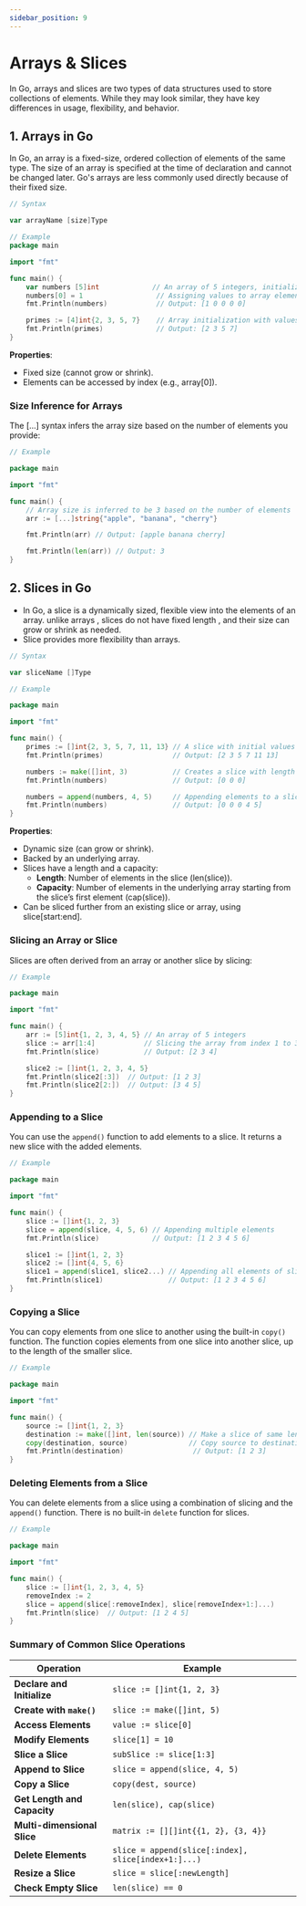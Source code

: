 ```yaml
---
sidebar_position: 9
---
```


# Arrays & Slices

In Go, arrays and slices are two types of data structures used to store collections of elements. While they may look similar, they have key differences in usage, flexibility, and behavior.

## 1. Arrays in Go

In Go, an array is a fixed-size, ordered collection of elements of the same type. The size of an array is specified at the time of declaration and cannot be changed later. Go's arrays are less commonly used directly because of their fixed size.

```go
// Syntax

var arrayName [size]Type
```

```go
// Example
package main

import "fmt"

func main() {
    var numbers [5]int             // An array of 5 integers, initialized to zero values
    numbers[0] = 1                  // Assigning values to array elements
    fmt.Println(numbers)            // Output: [1 0 0 0 0]

    primes := [4]int{2, 3, 5, 7}    // Array initialization with values
    fmt.Println(primes)             // Output: [2 3 5 7]
}
```

**Properties**:

- Fixed size (cannot grow or shrink).
- Elements can be accessed by index (e.g., array[0]).

### Size Inference for Arrays

The [...] syntax infers the array size based on the number of elements you provide:

```go
// Example

package main

import "fmt"

func main() {
	// Array size is inferred to be 3 based on the number of elements
	arr := [...]string{"apple", "banana", "cherry"}

	fmt.Println(arr) // Output: [apple banana cherry]

	fmt.Println(len(arr)) // Output: 3
}
```

## 2. Slices in Go

- In Go, a slice is a dynamically sized, flexible view into the elements of an array. unlike arrays , slices do not have fixed length , and their size can grow or shrink as needed.
- Slice provides more flexibility than arrays.

```go
// Syntax

var sliceName []Type
```

```go
// Example

package main

import "fmt"

func main() {
    primes := []int{2, 3, 5, 7, 11, 13} // A slice with initial values
    fmt.Println(primes)                 // Output: [2 3 5 7 11 13]

    numbers := make([]int, 3)           // Creates a slice with length 3 (zero values)
    fmt.Println(numbers)                // Output: [0 0 0]

    numbers = append(numbers, 4, 5)     // Appending elements to a slice
    fmt.Println(numbers)                // Output: [0 0 0 4 5]
}
```

**Properties**:

- Dynamic size (can grow or shrink).
- Backed by an underlying array.
- Slices have a length and a capacity:
  - **Length**: Number of elements in the slice (len(slice)).
  - **Capacity**: Number of elements in the underlying array starting from the slice’s first element (cap(slice)).
- Can be sliced further from an existing slice or array, using slice[start:end].

### Slicing an Array or Slice

Slices are often derived from an array or another slice by slicing:

```go
// Example

package main

import "fmt"

func main() {
    arr := [5]int{1, 2, 3, 4, 5} // An array of 5 integers
    slice := arr[1:4]            // Slicing the array from index 1 to 3 (4 is excluded)
    fmt.Println(slice)           // Output: [2 3 4]

    slice2 := []int{1, 2, 3, 4, 5}
    fmt.Println(slice2[:3])  // Output: [1 2 3]
    fmt.Println(slice2[2:])  // Output: [3 4 5]
}
```

### Appending to a Slice

You can use the `append()` function to add elements to a slice. It returns a new slice with the added elements.

```go
// Example

package main

import "fmt"

func main() {
    slice := []int{1, 2, 3}
    slice = append(slice, 4, 5, 6) // Appending multiple elements
    fmt.Println(slice)             // Output: [1 2 3 4 5 6]

    slice1 := []int{1, 2, 3}
    slice2 := []int{4, 5, 6}
    slice1 = append(slice1, slice2...) // Appending all elements of slice2
    fmt.Println(slice1)                // Output: [1 2 3 4 5 6]
}
```

### Copying a Slice

You can copy elements from one slice to another using the built-in `copy()` function. The function copies elements from one slice into another slice, up to the length of the smaller slice.

```go
// Example

package main

import "fmt"

func main() {
    source := []int{1, 2, 3}
    destination := make([]int, len(source)) // Make a slice of same length
    copy(destination, source)               // Copy source to destination
    fmt.Println(destination)                 // Output: [1 2 3]
}
```

### Deleting Elements from a Slice

You can delete elements from a slice using a combination of slicing and the `append()` function. There is no built-in `delete` function for slices.

```go
// Example

package main

import "fmt"

func main() {
    slice := []int{1, 2, 3, 4, 5}
    removeIndex := 2
    slice = append(slice[:removeIndex], slice[removeIndex+1:]...)
    fmt.Println(slice)  // Output: [1 2 4 5]
}
```

### Summary of Common Slice Operations

| Operation                   | Example                                             |
| --------------------------- | --------------------------------------------------- |
| **Declare and Initialize**  | `slice := []int{1, 2, 3}`                           |
| **Create with `make()`**    | `slice := make([]int, 5)`                           |
| **Access Elements**         | `value := slice[0]`                                 |
| **Modify Elements**         | `slice[1] = 10`                                     |
| **Slice a Slice**           | `subSlice := slice[1:3]`                            |
| **Append to Slice**         | `slice = append(slice, 4, 5)`                       |
| **Copy a Slice**            | `copy(dest, source)`                                |
| **Get Length and Capacity** | `len(slice), cap(slice)`                            |
| **Multi-dimensional Slice** | `matrix := [][]int{{1, 2}, {3, 4}}`                 |
| **Delete Elements**         | `slice = append(slice[:index], slice[index+1:]...)` |
| **Resize a Slice**          | `slice = slice[:newLength]`                         |
| **Check Empty Slice**       | `len(slice) == 0`                                   |
